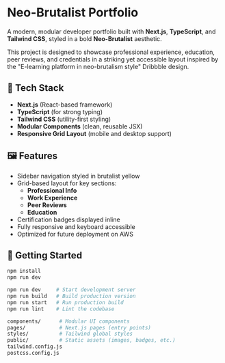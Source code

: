 # Neo-Brutalist Portfolio

A modern, modular developer portfolio built with **Next.js**, **TypeScript**, and **Tailwind CSS**, styled in a bold **Neo-Brutalist** aesthetic.

This project is designed to showcase professional experience, education, peer reviews, and credentials in a striking yet accessible layout inspired by the "E-learning platform in neo-brutalism style" Dribbble design.

## 🧱 Tech Stack

- **Next.js** (React-based framework)
- **TypeScript** (for strong typing)
- **Tailwind CSS** (utility-first styling)
- **Modular Components** (clean, reusable JSX)
- **Responsive Grid Layout** (mobile and desktop support)

## 🖼️ Features

- Sidebar navigation styled in brutalist yellow
- Grid-based layout for key sections:
  - **Professional Info**
  - **Work Experience**
  - **Peer Reviews**
  - **Education**
- Certification badges displayed inline
- Fully responsive and keyboard accessible
- Optimized for future deployment on AWS

## 🚀 Getting Started

```bash
npm install
npm run dev

npm run dev     # Start development server
npm run build   # Build production version
npm run start   # Run production build
npm run lint    # Lint the codebase

components/      # Modular UI components
pages/           # Next.js pages (entry points)
styles/          # Tailwind global styles
public/          # Static assets (images, badges, etc.)
tailwind.config.js
postcss.config.js
